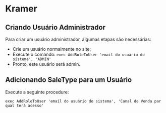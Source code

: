 # Kramer

## Criando Usuário Administrador
Para criar um usuário administrador, algumas etapas são necessárias:

- Crie um usuário normalmente no site;
- Execute o comando:
```exec AddRoleToUser 'email do usuário do sistema', 'ADMIN'```
- Pronto, este usuário será admin.

## Adicionando SaleType para um Usuário
Execute a seguinte procedure:

```exec AddRoleToUser 'email do usuário do sistema', 'Canal de Venda par qual terá acesso'```